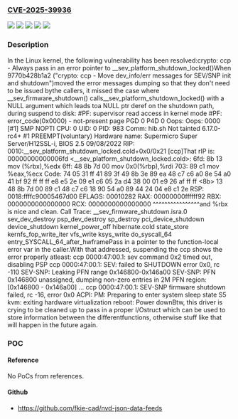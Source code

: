 ### [CVE-2025-39936](https://cve.mitre.org/cgi-bin/cvename.cgi?name=CVE-2025-39936)
![](https://img.shields.io/static/v1?label=Product&message=Linux&color=blue)
![](https://img.shields.io/static/v1?label=Version&message=&color=brightgreen)
![](https://img.shields.io/static/v1?label=Version&message=6.16%20&color=brightgreen)
![](https://img.shields.io/static/v1?label=Version&message=9770b428b1a28360663f1f5e524ee458b4cf454b%20&color=brightgreen)
![](https://img.shields.io/static/v1?label=Vulnerability&message=n%2Fa&color=blue)

### Description

In the Linux kernel, the following vulnerability has been resolved:crypto: ccp - Always pass in an error pointer to __sev_platform_shutdown_locked()When  9770b428b1a2 ("crypto: ccp - Move dev_info/err messages for SEV/SNP init and shutdown")moved the error messages dumping so that they don't need to be issued bythe callers, it missed the case where __sev_firmware_shutdown() calls__sev_platform_shutdown_locked() with a NULL argument which leads toa NULL ptr deref on the shutdown path, during suspend to disk:  #PF: supervisor read access in kernel mode  #PF: error_code(0x0000) - not-present page  PGD 0 P4D 0  Oops: Oops: 0000 [#1] SMP NOPTI  CPU: 0 UID: 0 PID: 983 Comm: hib.sh Not tainted 6.17.0-rc4+ #1 PREEMPT(voluntary)  Hardware name: Supermicro Super Server/H12SSL-i, BIOS 2.5 09/08/2022  RIP: 0010:__sev_platform_shutdown_locked.cold+0x0/0x21 [ccp]That rIP is:  00000000000006fd <__sev_platform_shutdown_locked.cold>:   6fd:   8b 13                   mov    (%rbx),%edx   6ff:   48 8b 7d 00             mov    0x0(%rbp),%rdi   703:   89 c1                   mov    %eax,%ecx  Code: 74 05 31 ff 41 89 3f 49 8b 3e 89 ea 48 c7 c6 a0 8e 54 a0 41 bf 92 ff ff ff e8 e5 2e 09 e1 c6 05 2a d4 38 00 01 e9 26 af ff ff <8b> 13 48 8b 7d 00 89 c1 48 c7 c6 18 90 54 a0 89 44 24 04 e8 c1 2e  RSP: 0018:ffffc90005467d00 EFLAGS: 00010282  RAX: 00000000ffffff92 RBX: 0000000000000000 RCX: 0000000000000000  			     ^^^^^^^^^^^^^^^^and %rbx is nice and clean.  Call Trace:   <TASK>   __sev_firmware_shutdown.isra.0   sev_dev_destroy   psp_dev_destroy   sp_destroy   pci_device_shutdown   device_shutdown   kernel_power_off   hibernate.cold   state_store   kernfs_fop_write_iter   vfs_write   ksys_write   do_syscall_64   entry_SYSCALL_64_after_hwframePass in a pointer to the function-local error var in the caller.With that addressed, suspending the ccp shows the error properly atleast:  ccp 0000:47:00.1: sev command 0x2 timed out, disabling PSP  ccp 0000:47:00.1: SEV: failed to SHUTDOWN error 0x0, rc -110  SEV-SNP: Leaking PFN range 0x146800-0x146a00  SEV-SNP: PFN 0x146800 unassigned, dumping non-zero entries in 2M PFN region: [0x146800 - 0x146a00]  ...  ccp 0000:47:00.1: SEV-SNP firmware shutdown failed, rc -16, error 0x0  ACPI: PM: Preparing to enter system sleep state S5  kvm: exiting hardware virtualization  reboot: Power downBtw, this driver is crying to be cleaned up to pass in a proper I/Ostruct which can be used to store information between the differentfunctions, otherwise stuff like that will happen in the future again.

### POC

#### Reference
No PoCs from references.

#### Github
- https://github.com/fkie-cad/nvd-json-data-feeds

